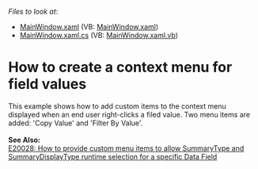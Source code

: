 <!-- default file list -->
*Files to look at*:

* [MainWindow.xaml](./CS/CreateValueContextMenu/MainWindow.xaml) (VB: [MainWindow.xaml](./VB/CreateValueContextMenu/MainWindow.xaml))
* [MainWindow.xaml.cs](./CS/CreateValueContextMenu/MainWindow.xaml.cs) (VB: [MainWindow.xaml.vb](./VB/CreateValueContextMenu/MainWindow.xaml.vb))
<!-- default file list end -->
# How to create a context menu for field values


<p>This example shows how to add custom items to the context menu displayed when an end user right-clicks a filed value. Two menu items are added: 'Copy Value' and 'Filter By Value'.<br><br><strong>See Also: </strong><br><a href="https://www.devexpress.com/Support/Center/p/E20028">E20028: How to provide custom menu items to allow SummaryType and SummaryDisplayType runtime selection for a specific Data Field</a></p>

<br/>


